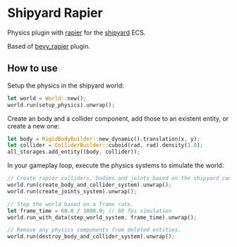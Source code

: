 # Shipyard Rapier

Physics plugin with [rapier](https://github.com/dimforge/rapier) for the [shipyard](https://github.com/leudz/shipyard) ECS.

Based of [bevy_rapier](https://github.com/dimforge/bevy_rapier/) plugin.

## How to use

Setup the physics in the shipyard world:
```rust
let world = World::new();
world.run(setup_physics).unwrap();
```

Create an body and a collider component, add those to an existent entity, or create a new one:
```rust
let body = RigidBodyBuilder::new_dynamic().translation(x, y);
let collider = ColliderBuilder::cuboid(rad, rad).density(1.0);
all_storages.add_entity((body, collider));
```

In your gameplay loop, execute the physics systems to simulate the world:
```rust
// Create rapier colliders, bodies and joints based on the shipyard components.
world.run(create_body_and_collider_system).unwrap();
world.run(create_joints_system).unwrap();

// Step the world based on a frame rate.
let frame_time = 60.0 / 1000.0; // 60 fps simulation
world.run_with_data(step_world_system, frame_time).unwrap();

// Remove any physics components from deleted entities.
world.run(destroy_body_and_collider_system).unwrap();
```
